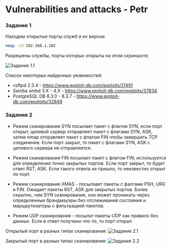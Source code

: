 # Vulnerabilities and attacks - Petr


### Задание 1

Находим открытые порты служб и их версии

```Bash
nmap -sV 192.168.1.182
```

Разрешены службы, порты которых открыты на этом скриншоте:

![Задание 1.1](https://github.com/tprvx/Netology/blob/Vulnerabilities/img/1.1.png?raw=true)

Список некоторых найденных уязвимостей:

* vsftpd 2.3.4 - https://www.exploit-db.com/exploits/17491
* Samba smbd 3.X - 4.X - https://www.exploit-db.com/exploits/37834
* PostgreSQL DB 8.3.0 - 8.3.7 - https://www.exploit-db.com/exploits/32849


### Задание 2

* Режим сканирования SYN посылает пакет с флагом SYN, если порт открыт, целевой сервер отправляет пакет с флагами SYN, ASK, затем nmap отправляет пакет с флагом FIN чтобы завершить TCP соединение. Если порт закрыт, то пакет с флагами SYN, ASK с целевого сервера не отправляется.

* Режим сканирования FIN посылает пакет с флагом FIN, используется для определения точно закрытых портов. Если порт закрыт, то будет ответ RST, ASK. Если такого ответа не пришло, то неизвестно открыт ли порт.

* Режим сканирования XMAS - посылаает пакеты с фалгами PSH, URG и FIN. Ожидает пакеты RST, ASK для закрытых портов. Более скрытно, чем SYN сканирование, оно может проникать через определенные брандмауэры без отслеживания состояния и маршрутизаторы с фильтрацией пакетов.

* Режим UDP сканирования - посылат пакеты UDP как правило без данных. Если в ответ получено что-то, то порт открыт.

Открытый порт в разных типах сканирования:
![Задание 2.1](https://github.com/tprvx/Netology/blob/Vulnerabilities/img/2.1.png?raw=true)

Закрытый порт в разных типах сканирования:
![Задание 2.2](https://github.com/tprvx/Netology/blob/Vulnerabilities/img/2.2.png?raw=true)
